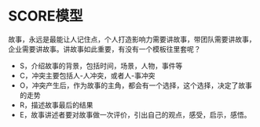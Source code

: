 # SCORE模型

故事，永远是最能让人记住点，个人打造影响力需要讲故事，带团队需要讲故事，企业需要讲故事。讲故事如此重要，有没有一个模板往里套呢？

* S，介绍故事的背景，包括时间，场景，人物，事件等
* C，冲突主要包括人-人冲突，或者人-事冲突
* O，冲突产生后，作为故事的主角，都会有一个选择，这个选择，决定了故事的走势
* R，描述故事最后的结果
* E，故事讲述者要对故事做一次评价，引出自己的观点，感受，启示，感悟。
